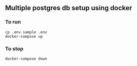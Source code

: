 ## Multiple postgres db setup using docker

### To run
```
cp .env.sample .env
docker-compose up
```
### To stop
```
docker-compose down
```